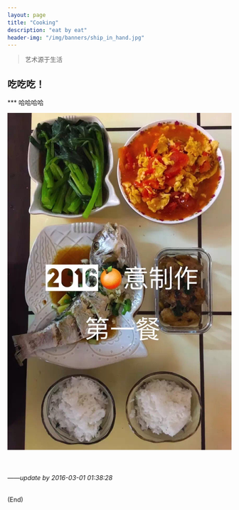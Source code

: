 ```yaml
---
layout: page
title: "Cooking"
description: "eat by eat"
header-img: "/img/banners/ship_in_hand.jpg"
---
```


>艺术源于生活

## 吃吃吃！

*** 哈哈哈哈

![](/img/eat.jpg)  
 

<br />

###### *——update by 2016-03-01 01:38:28*
(End)

